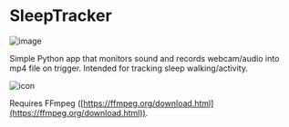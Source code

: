 # SleepTracker
![image](https://github.com/user-attachments/assets/8be16c46-b104-4cf1-91de-72221aa5d055)

Simple Python app that monitors sound and records webcam/audio into mp4 file on trigger. Intended for tracking sleep walking/activity.

![icon](https://github.com/user-attachments/assets/ea629564-3d0f-4e9b-b074-fb4596b4b27b)

Requires FFmpeg ([https://ffmpeg.org/download.html](https://ffmpeg.org/download.html)). 
